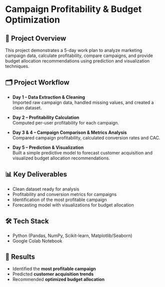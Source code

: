 # Campaign Profitability & Budget Optimization

## 📌 Project Overview
This project demonstrates a 5-day work plan to analyze marketing campaign data, 
calculate profitability, compare campaigns, and provide budget allocation recommendations 
using prediction and visualization techniques.

## 🗂 Project Workflow
- **Day 1 – Data Extraction & Cleaning**  
  Imported raw campaign data, handled missing values, and created a clean dataset.

- **Day 2 – Profitability Calculation**  
  Computed per-user profitability for each campaign.

- **Day 3 & 4 – Campaign Comparison & Metrics Analysis**  
  Compared campaign profitability, calculated conversion rates and CAC.

- **Day 5 – Prediction & Visualization**  
  Built a simple predictive model to forecast customer acquisition and visualized budget allocation recommendations.

## 📊 Key Deliverables
- Clean dataset ready for analysis
- Profitability and conversion metrics for campaigns
- Identification of the most profitable campaign
- Forecasting model with visualizations for budget allocation

## 🛠 Tech Stack
- Python (Pandas, NumPy, Scikit-learn, Matplotlib/Seaborn)
- Google Colab Notebook

## 🚀 Results
- Identified the **most profitable campaign**
- Predicted **customer acquisition trends**
- Recommended **optimized budget allocation**


